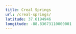 ```yaml
---
title: Creal Springs
url: /creal-springs/
latitude: 37.6194946
longitude: -88.83673110000001
---
```

